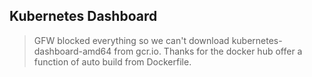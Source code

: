 ## Kubernetes Dashboard
> GFW blocked everything so we can't download kubernetes-dashboard-amd64 from gcr.io. Thanks for the docker hub offer a function of auto build from Dockerfile.

